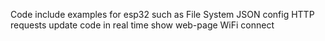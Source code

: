 Code include examples for esp32 such as
File System
JSON config
HTTP requests
update code in real time
show web-page
WiFi connect
